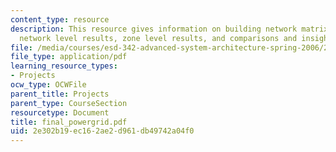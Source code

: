 ```yaml
---
content_type: resource
description: This resource gives information on building network matrix and images,
  network level results, zone level results, and comparisons and insights.
file: /media/courses/esd-342-advanced-system-architecture-spring-2006/2e302b19ec162ae2d961db49742a04f0_final_powergrid.pdf
file_type: application/pdf
learning_resource_types:
- Projects
ocw_type: OCWFile
parent_title: Projects
parent_type: CourseSection
resourcetype: Document
title: final_powergrid.pdf
uid: 2e302b19-ec16-2ae2-d961-db49742a04f0
---
```

